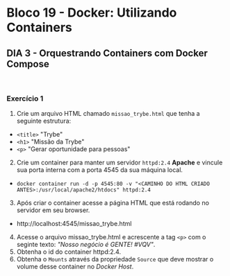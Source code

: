 # **Bloco 19 -** Docker: Utilizando Containers

## DIA 3 - Orquestrando Containers com Docker Compose

&nbsp;

### **Exercício 1**

1. Crie um arquivo HTML chamado `missao_trybe.html` que tenha a seguinte estrutura:
  * `<title>` "Trybe"
  * `<h1>` "Missão da Trybe"
  * `<p>` "Gerar oportunidade para pessoas"
2. Crie um container para manter um servidor `httpd:2.4` **Apache** e vincule sua porta interna com a porta 4545 da sua máquina local.
  * `docker container run -d -p 4545:80 -v "<CAMINHO DO HTML CRIADO ANTES>:/usr/local/apache2/htdocs" httpd:2.4`
3. Após criar o container acesse a página HTML que está rodando no servidor em seu browser.
  * http://localhost:4545/missao_trybe.html
4. Acesse o arquivo missao_trybe.html e acrescente a tag `<p>` com o seginte texto: *"Nosso negócio é GENTE! #VQV"*.
5. Obtenha o id do container httpd:2.4.
6. Obtenha o `Mounts` através da propriedade `Source` que deve mostrar o volume desse container no *Docker Host*.
